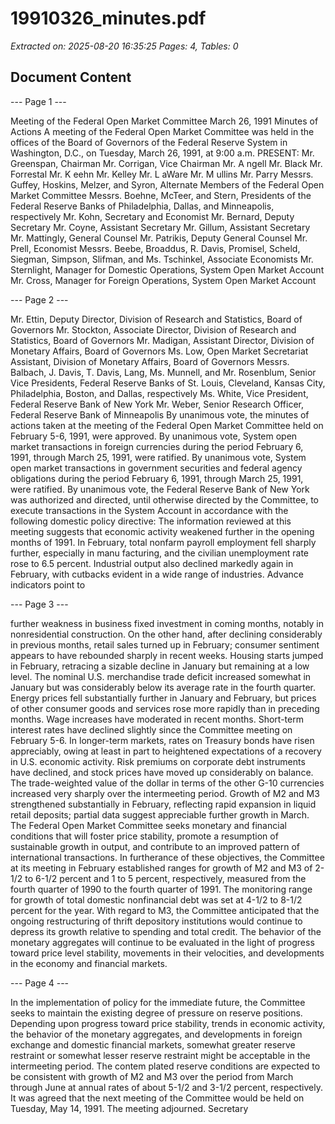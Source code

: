 # 19910326_minutes.pdf

*Extracted on: 2025-08-20 16:35:25*
*Pages: 4, Tables: 0*

## Document Content

--- Page 1 ---

Meeting of the Federal Open Market Committee
March 26, 1991
Minutes of Actions
A meeting of the Federal Open Market Committee was held in
the offices of the Board of Governors of the Federal Reserve System in
Washington, D.C., on Tuesday, March 26, 1991, at 9:00 a.m.
PRESENT: Mr. Greenspan, Chairman
Mr. Corrigan, Vice Chairman
Mr. A ngell
Mr. Black
Mr. Forrestal
Mr. K eehn
Mr. Kelley
Mr. L aWare
Mr. M ullins
Mr. Parry
Messrs. Guffey, Hoskins, Melzer, and Syron, Alternate
Members of the Federal Open Market Committee
Messrs. Boehne, McTeer, and Stern, Presidents of the
Federal Reserve Banks of Philadelphia, Dallas,
and Minneapolis, respectively
Mr. Kohn, Secretary and Economist
Mr. Bernard, Deputy Secretary
Mr. Coyne, Assistant Secretary
Mr. Gillum, Assistant Secretary
Mr. Mattingly, General Counsel
Mr. Patrikis, Deputy General Counsel
Mr. Prell, Economist
Messrs. Beebe, Broaddus, R. Davis, Promisel,
Scheld, Siegman, Simpson, Slifman, and
Ms. Tschinkel, Associate Economists
Mr. Sternlight, Manager for Domestic Operations,
System Open Market Account
Mr. Cross, Manager for Foreign Operations,
System Open Market Account

--- Page 2 ---

Mr. Ettin, Deputy Director, Division of Research and
Statistics, Board of Governors
Mr. Stockton, Associate Director, Division of Research
and Statistics, Board of Governors
Mr. Madigan, Assistant Director, Division of Monetary
Affairs, Board of Governors
Ms. Low, Open Market Secretariat Assistant, Division
of Monetary Affairs, Board of Governors
Messrs. Balbach, J. Davis, T. Davis, Lang,
Ms. Munnell, and Mr. Rosenblum, Senior Vice
Presidents, Federal Reserve Banks of St. Louis,
Cleveland, Kansas City, Philadelphia, Boston,
and Dallas, respectively
Ms. White, Vice President, Federal Reserve Bank of
New York
Mr. Weber, Senior Research Officer, Federal Reserve
Bank of Minneapolis
By unanimous vote, the minutes of actions taken at the meeting of
the Federal Open Market Committee held on February 5-6, 1991, were
approved.
By unanimous vote, System open market transactions in foreign
currencies during the period February 6, 1991, through March 25, 1991,
were ratified.
By unanimous vote, System open market transactions in government
securities and federal agency obligations during the period February 6,
1991, through March 25, 1991, were ratified.
By unanimous vote, the Federal Reserve Bank of New York was
authorized and directed, until otherwise directed by the Committee, to
execute transactions in the System Account in accordance with the following
domestic policy directive:
The information reviewed at this meeting suggests
that economic activity weakened further in the opening
months of 1991. In February, total nonfarm payroll
employment fell sharply further, especially in manu
facturing, and the civilian unemployment rate rose to
6.5 percent. Industrial output also declined markedly
again in February, with cutbacks evident in a wide
range of industries. Advance indicators point to

--- Page 3 ---

further weakness in business fixed investment in coming
months, notably in nonresidential construction. On the
other hand, after declining considerably in previous
months, retail sales turned up in February; consumer
sentiment appears to have rebounded sharply in recent
weeks. Housing starts jumped in February, retracing a
sizable decline in January but remaining at a low
level. The nominal U.S. merchandise trade deficit
increased somewhat in January but was considerably
below its average rate in the fourth quarter. Energy
prices fell substantially further in January and
February, but prices of other consumer goods and
services rose more rapidly than in preceding months.
Wage increases have moderated in recent months.
Short-term interest rates have declined slightly
since the Committee meeting on February 5-6. In
longer-term markets, rates on Treasury bonds have risen
appreciably, owing at least in part to heightened
expectations of a recovery in U.S. economic activity.
Risk premiums on corporate debt instruments have
declined, and stock prices have moved up considerably
on balance. The trade-weighted value of the dollar in
terms of the other G-10 currencies increased very
sharply over the intermeeting period.
Growth of M2 and M3 strengthened substantially in
February, reflecting rapid expansion in liquid retail
deposits; partial data suggest appreciable further
growth in March.
The Federal Open Market Committee seeks monetary
and financial conditions that will foster price
stability, promote a resumption of sustainable growth
in output, and contribute to an improved pattern of
international transactions. In furtherance of these
objectives, the Committee at its meeting in February
established ranges for growth of M2 and M3 of 2-1/2 to
6-1/2 percent and 1 to 5 percent, respectively,
measured from the fourth quarter of 1990 to the fourth
quarter of 1991. The monitoring range for growth of
total domestic nonfinancial debt was set at 4-1/2 to
8-1/2 percent for the year. With regard to M3, the
Committee anticipated that the ongoing restructuring of
thrift depository institutions would continue to
depress its growth relative to spending and total
credit. The behavior of the monetary aggregates will
continue to be evaluated in the light of progress
toward price level stability, movements in their
velocities, and developments in the economy and
financial markets.

--- Page 4 ---

In the implementation of policy for the immediate
future, the Committee seeks to maintain the existing
degree of pressure on reserve positions. Depending
upon progress toward price stability, trends in
economic activity, the behavior of the monetary
aggregates, and developments in foreign exchange and
domestic financial markets, somewhat greater reserve
restraint or somewhat lesser reserve restraint might be
acceptable in the intermeeting period. The contem
plated reserve conditions are expected to be consistent
with growth of M2 and M3 over the period from March
through June at annual rates of about 5-1/2 and 3-1/2
percent, respectively.
It was agreed that the next meeting of the Committee would be
held on Tuesday, May 14, 1991.
The meeting adjourned.
Secretary